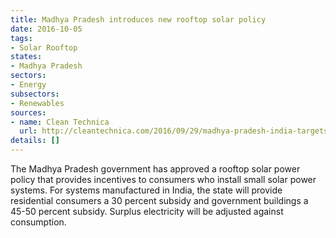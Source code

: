 ```yaml
---
title: Madhya Pradesh introduces new rooftop solar policy
date: 2016-10-05
tags:
- Solar Rooftop
states:
- Madhya Pradesh
sectors:
- Energy
subsectors:
- Renewables
sources:
- name: Clean Technica
  url: http://cleantechnica.com/2016/09/29/madhya-pradesh-india-targets-2-2-gw-new-rooftop-solar-policy/
details: []
---
```


The Madhya Pradesh government has approved a rooftop solar power policy that provides incentives to consumers who install small solar power systems. For systems manufactured in India, the state will provide residential consumers a 30 percent subsidy and government buildings a 45-50 percent subsidy. Surplus electricity will be adjusted against consumption.
